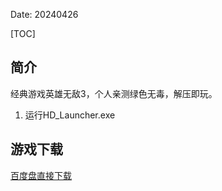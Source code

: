 Date: 20240426


[TOC]


## 简介
经典游戏英雄无敌3，个人亲测绿色无毒，解压即玩。

1. 运行HD_Launcher.exe



## 游戏下载

<a class="btn btn-primary" target="_blank"
    href="https://pan.baidu.com/s/1FDC1Iy7engGUDEy0RnzM_Q?pwd=omvt"><span
        class="glyphicon glyphicon-download-alt" aria-hidden="true"></span>
    百度盘直接下载
</a>
